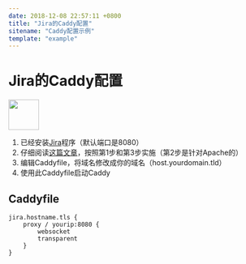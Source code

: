 ```yaml
---
date: 2018-12-08 22:57:11 +0800
title: "Jira的Caddy配置"
sitename: "Caddy配置示例"
template: "example"
---
```


# Jira的Caddy配置

<img src="https://wac-cdn.atlassian.com/dam/jcr:e348b562-4152-4cdc-8a55-3d297e509cc8/Jira%20Software-blue.svg?cdnVersion=kn" height="60">

1. 已经安装[Jira](https://www.atlassian.com/software/jira)程序（默认端口是8080）
2. 仔细阅读[这篇文章](https://confluence.atlassian.com/adminjiraserver071/integrating-jira-with-apache-using-ssl-802593043.html)，按照第1步和第3步实施（第2步是针对Apache的）
3. 编辑Caddyfile，将域名修改成你的域名（host.yourdomain.tld）
4. 使用此Caddyfile启动Caddy


## Caddyfile

```caddy
jira.hostname.tls {
    proxy / yourip:8080 {
        websocket
        transparent
    }
}
```
